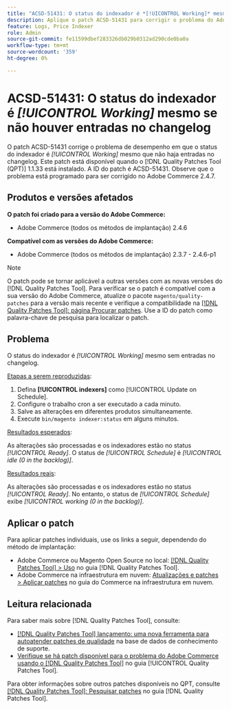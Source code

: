 ```yaml
---
title: "ACSD-51431: O status do indexador é *[!UICONTROL Working]* mesmo se não houver entradas no changelog"
description: Aplique o patch ACSD-51431 para corrigir o problema do Adobe Commerce em que o status do indexador é *[!UICONTROL Working]* mesmo que não haja entradas no changelog.
feature: Logs, Price Indexer
role: Admin
source-git-commit: fe11599dbef283326db029b0312ad290cde0ba0a
workflow-type: tm+mt
source-wordcount: '359'
ht-degree: 0%

---
```


# ACSD-51431: O status do indexador é *[!UICONTROL Working]* mesmo se não houver entradas no changelog

O patch ACSD-51431 corrige o problema de desempenho em que o status do indexador é *[!UICONTROL Working]* mesmo que não haja entradas no changelog. Este patch está disponível quando o [!DNL Quality Patches Tool (QPT)] 1.1.33 está instalado. A ID do patch é ACSD-51431. Observe que o problema está programado para ser corrigido no Adobe Commerce 2.4.7.

## Produtos e versões afetados

**O patch foi criado para a versão do Adobe Commerce:**

* Adobe Commerce (todos os métodos de implantação) 2.4.6

**Compatível com as versões do Adobe Commerce:**

* Adobe Commerce (todos os métodos de implantação) 2.3.7 - 2.4.6-p1

>[!NOTE]
>
>O patch pode se tornar aplicável a outras versões com as novas versões do [!DNL Quality Patches Tool]. Para verificar se o patch é compatível com a sua versão do Adobe Commerce, atualize o pacote `magento/quality-patches` para a versão mais recente e verifique a compatibilidade na [[!DNL Quality Patches Tool]: página Procurar patches](https://experienceleague.adobe.com/tools/commerce-quality-patches/index.html). Use a ID do patch como palavra-chave de pesquisa para localizar o patch.

## Problema

O status do indexador é *[!UICONTROL Working]* mesmo sem entradas no changelog.

<u>Etapas a serem reproduzidas</u>:

1. Defina **[!UICONTROL indexers]** como [!UICONTROL Update on Schedule].
1. Configure o trabalho cron a ser executado a cada minuto.
1. Salve as alterações em diferentes produtos simultaneamente.
1. Execute `bin/magento indexer:status` em alguns minutos.

<u>Resultados esperados</u>:

As alterações são processadas e os indexadores estão no status *[!UICONTROL Ready]*. O status de *[!UICONTROL Schedule]* é *[!UICONTROL idle (0 in the backlog)]*.

<u>Resultados reais</u>:

As alterações são processadas e os indexadores estão no status *[!UICONTROL Ready]*. No entanto, o status de *[!UICONTROL Schedule]* exibe *[!UICONTROL working (0 in the backlog)]*.

## Aplicar o patch

Para aplicar patches individuais, use os links a seguir, dependendo do método de implantação:

* Adobe Commerce ou Magento Open Source no local: [[!DNL Quality Patches Tool] > Uso](/help/tools/quality-patches-tool/usage.md) no guia [!DNL Quality Patches Tool].
* Adobe Commerce na infraestrutura em nuvem: [Atualizações e patches > Aplicar patches](https://experienceleague.adobe.com/docs/commerce-cloud-service/user-guide/develop/upgrade/apply-patches.html) no guia do Commerce na infraestrutura em nuvem.

## Leitura relacionada

Para saber mais sobre [!DNL Quality Patches Tool], consulte:

* [[!DNL Quality Patches Tool] lançamento: uma nova ferramenta para autoatender patches de qualidade](https://experienceleague.adobe.com/en/docs/commerce-knowledge-base/kb/announcements/commerce-announcements/magento-quality-patches-released-new-tool-to-self-serve-quality-patches) na base de dados de conhecimento de suporte.
* [Verifique se há patch disponível para o problema do Adobe Commerce usando o  [!DNL Quality Patches Tool]](/help/tools/quality-patches-tool/patches-available-in-qpt/check-patch-for-magento-issue-with-magento-quality-patches.md) no guia [!UICONTROL Quality Patches Tool].


Para obter informações sobre outros patches disponíveis no QPT, consulte [[!DNL Quality Patches Tool]: Pesquisar patches](https://experienceleague.adobe.com/tools/commerce-quality-patches/index.html) no guia [!DNL Quality Patches Tool].
